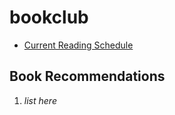 # bookclub

- [Current Reading Schedule](https://unclenachoduh.github.io/bookclub/current-book)

## Book Recommendations

1. *list here*
